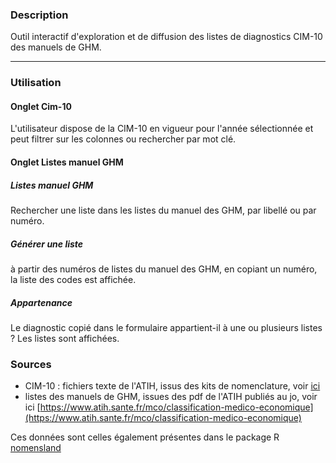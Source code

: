 
### Description
Outil interactif d'exploration et de diffusion des listes de diagnostics CIM-10 des manuels de GHM.



------
### Utilisation


#### Onglet Cim-10

L'utilisateur dispose de la CIM-10 en vigueur pour l'année sélectionnée et peut filtrer sur les colonnes ou rechercher par mot clé.

#### Onglet Listes manuel GHM

##### Listes manuel GHM

Rechercher une liste dans les listes du manuel des GHM, par libellé ou par numéro.

##### Générer une liste

à partir des numéros de listes du manuel des GHM, en copiant un numéro, la liste des codes est affichée. 


##### Appartenance

Le diagnostic copié dans le formulaire appartient-il à une ou plusieurs listes ? Les listes sont affichées.

### Sources


- CIM-10 : fichiers texte de l'ATIH, issus des kits de nomenclature, voir [ici](https://atih.sante.fr/plateformes-de-transmission-et-logiciels/logiciels-espace-de-telechargement#N) 
- listes des manuels de GHM, issues des pdf de l'ATIH publiés au jo, voir ici [https://www.atih.sante.fr/mco/classification-medico-economique](https://www.atih.sante.fr/mco/classification-medico-economique)

Ces données sont celles également présentes dans le package R [nomensland](https://guillaumepressiat.github.io/nomensland/)
